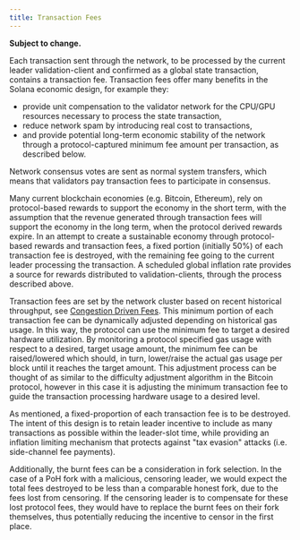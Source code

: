 ```yaml
---
title: Transaction Fees
---
```


**Subject to change.**

Each transaction sent through the network, to be processed by the current leader validation-client and confirmed as a global state transaction, contains a transaction fee. Transaction fees offer many benefits in the Solana economic design, for example they:

- provide unit compensation to the validator network for the CPU/GPU resources necessary to process the state transaction,
- reduce network spam by introducing real cost to transactions,
- and provide potential long-term economic stability of the network through a protocol-captured minimum fee amount per transaction, as described below.

Network consensus votes are sent as normal system transfers, which means that validators pay transaction fees to participate in consensus.

Many current blockchain economies \(e.g. Bitcoin, Ethereum\), rely on protocol-based rewards to support the economy in the short term, with the assumption that the revenue generated through transaction fees will support the economy in the long term, when the protocol derived rewards expire. In an attempt to create a sustainable economy through protocol-based rewards and transaction fees, a fixed portion (initially 50%) of each transaction fee is destroyed, with the remaining fee going to the current leader processing the transaction. A scheduled global inflation rate provides a source for rewards distributed to validation-clients, through the process described above.

Transaction fees are set by the network cluster based on recent historical throughput, see [Congestion Driven Fees](implemented-proposals/transaction-fees.md#congestion-driven-fees). This minimum portion of each transaction fee can be dynamically adjusted depending on historical gas usage. In this way, the protocol can use the minimum fee to target a desired hardware utilization. By monitoring a protocol specified gas usage with respect to a desired, target usage amount, the minimum fee can be raised/lowered which should, in turn, lower/raise the actual gas usage per block until it reaches the target amount. This adjustment process can be thought of as similar to the difficulty adjustment algorithm in the Bitcoin protocol, however in this case it is adjusting the minimum transaction fee to guide the transaction processing hardware usage to a desired level.

As mentioned, a fixed-proportion of each transaction fee is to be destroyed. The intent of this design is to retain leader incentive to include as many transactions as possible within the leader-slot time, while providing an inflation limiting mechanism that protects against "tax evasion" attacks \(i.e. side-channel fee payments\).

Additionally, the burnt fees can be a consideration in fork selection. In the case of a PoH fork with a malicious, censoring leader, we would expect the total fees destroyed to be less than a comparable honest fork, due to the fees lost from censoring. If the censoring leader is to compensate for these lost protocol fees, they would have to replace the burnt fees on their fork themselves, thus potentially reducing the incentive to censor in the first place.
